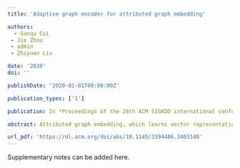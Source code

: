 ```yaml
---
title: 'Adaptive graph encoder for attributed graph embedding'

authors:
  - Ganqu Cui
 - Jie Zhou
 - admin
 - Zhiyuan Liu

date: '2020'
doi: ''

publishDate: '2020-01-01T00:00:00Z'

publication_types: ['1']

publication: In *Proceedings of the 26th ACM SIGKDD international conference on knowledge …*

abstract: Attributed graph embedding, which learns vector representations from graph topology and node features, is a challenging task for graph analysis. Recently, methods based on graph convolutional networks (GCNs) have made great progress on this task. However,existing GCN-based methods have three major drawbacks. Firstly,our experiments indicate that the entanglement of graph convolutional filters and weight matrices will harm both the performance and robustness. Secondly, we show that graph convolutional filters in these methods reveal to be special cases of generalized Laplacian smoothing filters, but they do not preserve optimal low-pass characteristics. Finally, the training objectives of existing algorithms are usually recovering the adjacency matrix or feature matrix, which are not always consistent with real-world applications. To address these issues, we propose Adaptive Graph Encoder (AGE), a …

url_pdf: 'https://dl.acm.org/doi/abs/10.1145/3394486.3403140'
---
```


Supplementary notes can be added here.
